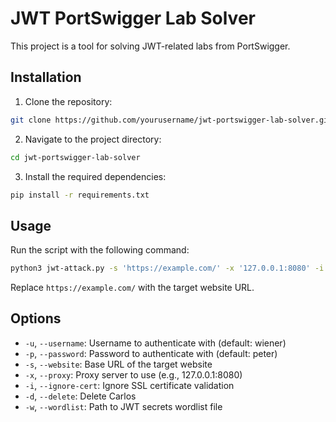 # JWT PortSwigger Lab Solver

This project is a tool for solving JWT-related labs from PortSwigger.

## Installation

1. Clone the repository:
 ```bash
git clone https://github.com/yourusername/jwt-portswigger-lab-solver.git
```

2. Navigate to the project directory:
```bash
cd jwt-portswigger-lab-solver
```

3. Install the required dependencies:
```bash
pip install -r requirements.txt
```

## Usage

Run the script with the following command:

```bash
python3 jwt-attack.py -s 'https://example.com/' -x '127.0.0.1:8080' -i --delete
```

Replace `https://example.com/` with the target website URL.

## Options

- `-u`, `--username`: Username to authenticate with (default: wiener)
- `-p`, `--password`: Password to authenticate with (default: peter)
- `-s`, `--website`: Base URL of the target website
- `-x`, `--proxy`: Proxy server to use (e.g., 127.0.0.1:8080)
- `-i`, `--ignore-cert`: Ignore SSL certificate validation
- `-d`, `--delete`: Delete Carlos
- `-w`, `--wordlist`: Path to JWT secrets wordlist file

